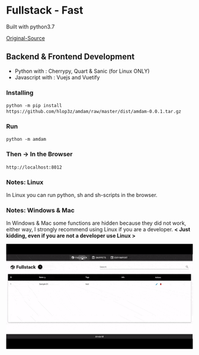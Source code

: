 # Fullstack - Fast
Built with python3.7

[Original-Source](https://github.com/hlop3z/vicalive/)

## Backend & Frontend Development
* Python with     : Cherrypy, Quart & Sanic (for Linux ONLY)
* Javascript with : Vuejs and Vuetify

### Installing

```
python -m pip install https://github.com/hlop3z/amdam/raw/master/dist/amdam-0.0.1.tar.gz
```

### Run

```
python -m amdam
```

### Then -> In the Browser
```
http://localhost:8012
```

### Notes: Linux
In Linux you can run python, sh and sh-scripts in the browser.

### Notes: Windows & Mac
In Windows & Mac some functions are hidden because they did not work, either way, I strongly recommend using Linux if you are a developer. **< Just kidding, even if you are not a developer use Linux >**

![Alt Text](./sample.gif)
